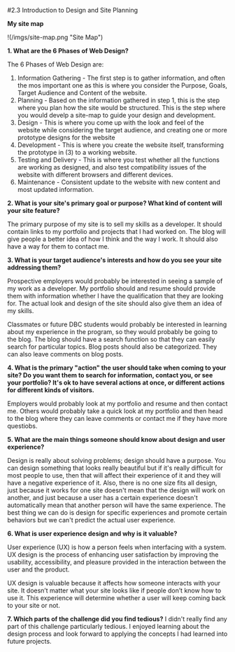 #2.3 Introduction to Design and Site Planning

**My site map**

!(/imgs/site-map.png "Site Map")

**1. What are the 6 Phases of Web Design?**

  The 6 Phases of Web Design are:
  1. Information Gathering - The first step is to gather information, and often the mos important one as this is where you consider the Purpose, Goals, Target Audience and Content of the website.
  2. Planning - Based on the information gathered in step 1, this is the step where you plan how the site would be structured. This is the step where you would develp a site-map to guide your design and development.
  3. Design - This is where you come up with the look and feel of the website while considering the target audience, and creating one or more prototype designs for the website
  4. Development - This is where you create the website itself, transforming the prototype in (3) to a working website.
  5. Testing and Delivery - This is where you test whether all the functions are working as designed, and also test compatibility issues of the website with different browsers and different devices.
  6. Maintenance - Consistent update to the website with new content and most updated information.

**2. What is your site's primary goal or purpose? What kind of content will your site feature?**

The primary purpose of my site is to sell my skills as a developer. It should contain links to my portfolio and projects that I had worked on. The blog will give people a better idea of how I think and the way I work. It should also have a way for them to contact me.

**3. What is your target audience's interests and how do you see your site addressing them?**

Prospective employers would  probably be interested in seeing a sample of my work as a developer. My portfolio should and resume should provide them with information whether I have the qualification that they are looking for. The actual look and design of the site should also give them an idea of my skills.

Classmates or future DBC students would probably be interested in learning about my experience in the program, so they would probably be going to the blog. The blog should have a search function so that they can easily search for particular topics. Blog posts should also be categorized. They can also leave comments on blog posts.

**4. What is the primary "action" the user should take when coming to your site? Do you want them to search for information, contact you, or see your portfolio? It's ok to have several actions at once, or different actions for different kinds of visitors.**

Employers would probably look at my portfolio and resume and then contact me. Others would probably take a quick look at my portfolio and then head to the blog where they can leave comments or contact me if they have more questiobs.

**5. What are the main things someone should know about design and user experience?**

Design is really about solving problems; design should have a purpose. You can design something that looks really beautiful but if it's really difficult for most people to use, then that will affect their experience of it and they will have a negative experience of it. Also, there is no one size fits all design, just because it works for one site doesn't mean that the design will work on another, and just because a user has a certain experience doesn't automatically mean that another person will have the same experience. The best thing we can do is design for specific experiences and promote certain behaviors but we can't predict the actual user experience.

**6. What is user experience design and why is it valuable?**

User experience (UX) is how a person feels when interfacing with a system. UX design is the process of enhancing user satisfaction by improving the usability, accessibility, and pleasure provided in the interaction between the user and the product.

UX design is valuable because it affects how someone interacts with your site. It doesn’t matter what your site  looks like if people don’t know how to use it. This experience will determine whether a user will keep coming back to your site or not.

**7. Which parts of the challenge did you find tedious?**
I didn't really find any part of this challenge particularly tedious. I enjoyed learning about the design process and look forward to applying the concepts I had learned into future projects.